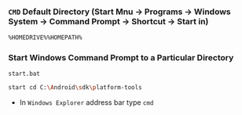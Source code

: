 ### `CMD` Default Directory (Start Mnu -> Programs -> Windows System -> Command Prompt -> Shortcut -> Start in)
```sh
%HOMEDRIVE%%HOMEPATH%
```
### Start Windows Command Prompt to a Particular Directory
```start.bat```
```sh
start cd C:\Android\sdk\platform-tools
```
* In ` Windows Explorer ` address bar type ` cmd `
